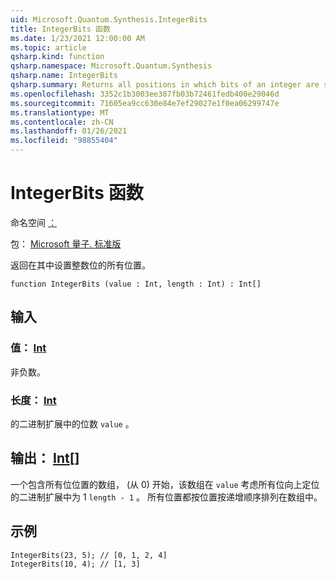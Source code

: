 ```yaml
---
uid: Microsoft.Quantum.Synthesis.IntegerBits
title: IntegerBits 函数
ms.date: 1/23/2021 12:00:00 AM
ms.topic: article
qsharp.kind: function
qsharp.namespace: Microsoft.Quantum.Synthesis
qsharp.name: IntegerBits
qsharp.summary: Returns all positions in which bits of an integer are set.
ms.openlocfilehash: 3352c1b3003ee387fb03b72461fedb400e29046d
ms.sourcegitcommit: 71605ea9cc630e84e7ef29027e1f0ea06299747e
ms.translationtype: MT
ms.contentlocale: zh-CN
ms.lasthandoff: 01/26/2021
ms.locfileid: "98855404"
---
```

# <a name="integerbits-function"></a>IntegerBits 函数

命名空间 [：](xref:Microsoft.Quantum.Synthesis)

包： [Microsoft 量子. 标准版](https://nuget.org/packages/Microsoft.Quantum.Standard)


返回在其中设置整数位的所有位置。

```qsharp
function IntegerBits (value : Int, length : Int) : Int[]
```


## <a name="input"></a>输入

### <a name="value--int"></a>值： [Int](xref:microsoft.quantum.lang-ref.int)

非负数。


### <a name="length--int"></a>长度： [Int](xref:microsoft.quantum.lang-ref.int)

的二进制扩展中的位数 `value` 。



## <a name="output--int"></a>输出： [Int](xref:microsoft.quantum.lang-ref.int)[]

一个包含所有位位置的数组， (从 0) 开始，该数组在 `value` 考虑所有位向上定位的二进制扩展中为 1 `length - 1` 。  所有位置都按位置按递增顺序排列在数组中。

## <a name="example"></a>示例

```qsharp
IntegerBits(23, 5); // [0, 1, 2, 4]
IntegerBits(10, 4); // [1, 3]
```
